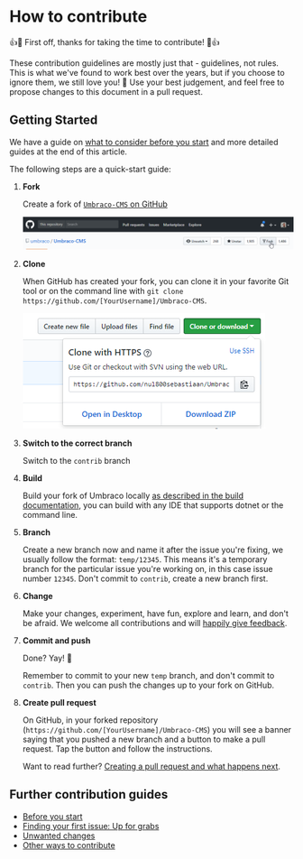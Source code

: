 # How to contribute

👍🎉 First off, thanks for taking the time to contribute! 🎉👍

These contribution guidelines are mostly just that - guidelines, not rules. This is what we've found to work best over the years, but if you choose to ignore them, we still love you! 💖 Use your best judgement, and feel free to propose changes to this document in a pull request.

## Getting Started

We have a guide on [what to consider before you start](before-you-start.md) and more detailed guides at the end of this article.

The following steps are a quick-start guide:

1.  **Fork**

    Create a fork of [`Umbraco-CMS` on GitHub](https://github.com/umbraco/Umbraco-CMS)

    ![Fork the repository](img/forkrepository.png)
2.  **Clone**

    When GitHub has created your fork, you can clone it in your favorite Git tool or on the command line with `git clone https://github.com/[YourUsername]/Umbraco-CMS`.

    ![Clone the fork](img/clonefork.png)
3.  **Switch to the correct branch**

    Switch to the `contrib` branch
4.  **Build**

    Build your fork of Umbraco locally [as described in the build documentation](build.md), you can build with any IDE that supports dotnet or the command line.
5.  **Branch**

    Create a new branch now and name it after the issue you're fixing, we usually follow the format: `temp/12345`. This means it's a temporary branch for the particular issue you're working on, in this case issue number `12345`. Don't commit to `contrib`, create a new branch first.
6.  **Change**

    Make your changes, experiment, have fun, explore and learn, and don't be afraid. We welcome all contributions and will [happily give feedback](first-issue.md#questions).
7.  **Commit and push**

    Done? Yay! 🎉

    Remember to commit to your new `temp` branch, and don't commit to `contrib`. Then you can push the changes up to your fork on GitHub.
8.  **Create pull request**

    On GitHub, in your forked repository (`https://github.com/[YourUsername]/Umbraco-CMS`) you will see a banner saying that you pushed a new branch and a button to make a pull request. Tap the button and follow the instructions.

    Want to read further? [Creating a pull request and what happens next](creating-a-pr).

## Further contribution guides

* [Before you start](before-you-start.md)
* [Finding your first issue: Up for grabs](first-issue.md)
* [Unwanted changes](unwanted-changes.md)
* [Other ways to contribute](other-ways-to-contribute.md)
